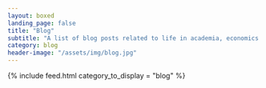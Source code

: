 ```yaml
---
layout: boxed
landing_page: false
title: "Blog"
subtitle: "A list of blog posts related to life in academia, economics and R"
category: blog
header-image: "/assets/img/blog.jpg"
---
```


{% include feed.html category_to_display = "blog" %}
